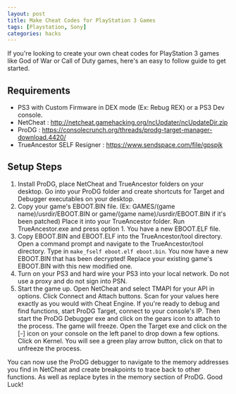 ```yaml
---
layout: post
title: Make Cheat Codes for PlayStation 3 Games
tags: [Playstation, Sony]
categories: hacks
---
```


If you're looking to create your own cheat codes for PlayStation 3 games like God of War or Call of Duty games, here's an easy to follow guide to get started.

## Requirements

- PS3 with Custom Firmware in DEX mode (Ex: Rebug REX) or a PS3 Dev console.
- NetCheat : http://netcheat.gamehacking.org/ncUpdater/ncUpdateDir.zip
- ProDG : https://consolecrunch.org/threads/prodg-target-manager-download.4420/
- TrueAncestor SELF Resigner : https://www.sendspace.com/file/gpspjk

## Setup Steps

1. Install ProDG, place NetCheat and TrueAncestor folders on your desktop. Go into your ProDG folder and create shortcuts for Target and Debugger executables on your desktop.
2. Copy your game's EBOOT.BIN file. (Ex: GAMES/(game name)/usrdir/EBOOT.BIN or game/(game name)/usrdir/EBOOT.BIN if it's been patched) Place it into your TrueAncestor folder. Run TrueAncestor.exe and press option 1. You have a new EBOOT.ELF file.
3. Copy EBOOT.BIN and EBOOT.ELF into the TrueAncestor/tool directory. Open a command prompt and navigate to the TrueAncestor/tool directory. Type in `make_fself eboot.elf eboot.bin`. You now have a new EBOOT.BIN that has been decrypted! Replace your existing game's EBOOT.BIN with this new modified one.
4. Turn on your PS3 and hard wire your PS3 into your local network. Do not use a proxy and do not sign into PSN.
5. Start the game up. Open NetCheat and select TMAPI for your API in options. Click Connect and Attach buttons. Scan for your values here exactly as you would with Cheat Engine. If you're ready to debug and find functions, start ProDG Target, connect to your console's IP. Then start the ProDG Debugger exe and click on the gears icon to attach to the process. The game will freeze. Open the Target exe and click on the [-] icon on your console on the left panel to drop down a few options. Click on Kernel. You will see a green play arrow button, click on that to unfreeze the process.

You can now use the ProDG debugger to navigate to the memory addresses you find in NetCheat and create breakpoints to trace back to other functions. As well as replace bytes in the memory section of ProDG. Good Luck!
